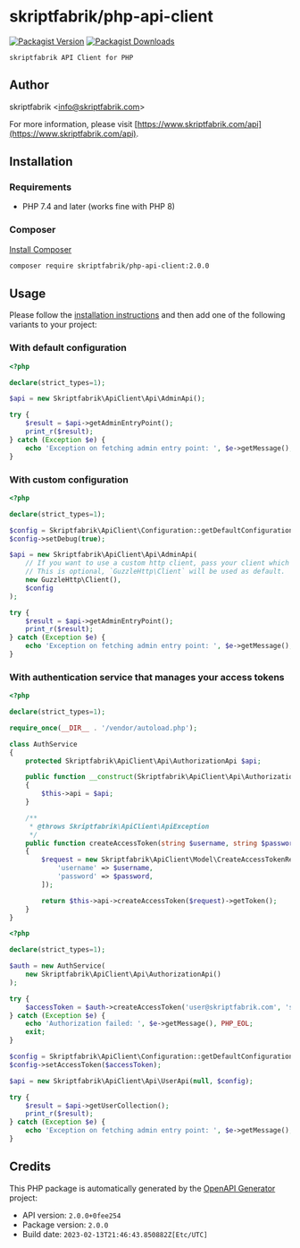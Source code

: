 # skriptfabrik/php-api-client

[![Packagist Version](https://img.shields.io/packagist/v/skriptfabrik/php-api-client)](https://packagist.org/packages/skriptfabrik/php-api-client)
[![Packagist Downloads](https://img.shields.io/packagist/dt/skriptfabrik/php-api-client)](https://packagist.org/packages/skriptfabrik/php-api-client)

    skriptfabrik API Client for PHP

## Author

skriptfabrik <[info@skriptfabrik.com](mailto:info@skriptfabrik.com)>

For more information, please visit [https://www.skriptfabrik.com/api](https://www.skriptfabrik.com/api).

## Installation

### Requirements

- PHP 7.4 and later (works fine with PHP 8)

### Composer

[Install Composer](https://getcomposer.org/doc/00-intro.md)

```bash
composer require skriptfabrik/php-api-client:2.0.0
```

## Usage

Please follow the [installation instructions](#installation) and then add one of the following variants to your project:

### With default configuration

```php
<?php

declare(strict_types=1);

$api = new Skriptfabrik\ApiClient\Api\AdminApi();

try {
    $result = $api->getAdminEntryPoint();
    print_r($result);
} catch (Exception $e) {
    echo 'Exception on fetching admin entry point: ', $e->getMessage(), PHP_EOL;
}
```

### With custom configuration

```php
<?php

declare(strict_types=1);

$config = Skriptfabrik\ApiClient\Configuration::getDefaultConfiguration();
$config->setDebug(true);

$api = new Skriptfabrik\ApiClient\Api\AdminApi(
    // If you want to use a custom http client, pass your client which implements `GuzzleHttp\ClientInterface`.
    // This is optional, `GuzzleHttp\Client` will be used as default.
    new GuzzleHttp\Client(),
    $config
);

try {
    $result = $api->getAdminEntryPoint();
    print_r($result);
} catch (Exception $e) {
    echo 'Exception on fetching admin entry point: ', $e->getMessage(), PHP_EOL;
}
```

### With authentication service that manages your access tokens

```php
<?php

declare(strict_types=1);

require_once(__DIR__ . '/vendor/autoload.php');

class AuthService
{
    protected Skriptfabrik\ApiClient\Api\AuthorizationApi $api;

    public function __construct(Skriptfabrik\ApiClient\Api\AuthorizationApi $api)
    {
        $this->api = $api;
    }

    /**
     * @throws Skriptfabrik\ApiClient\ApiException
     */
    public function createAccessToken(string $username, string $password): string
    {
        $request = new Skriptfabrik\ApiClient\Model\CreateAccessTokenRequest([
            'username' => $username,
            'password' => $password,
        ]);

        return $this->api->createAccessToken($request)->getToken();
    }
}
```

```php
<?php

declare(strict_types=1);

$auth = new AuthService(
    new Skriptfabrik\ApiClient\Api\AuthorizationApi()
);

try {
    $accessToken = $auth->createAccessToken('user@skriptfabrik.com', 's3Cur3_Pa$$w0rd');
} catch (Exception $e) {
    echo 'Authorization failed: ', $e->getMessage(), PHP_EOL;
    exit;
}

$config = Skriptfabrik\ApiClient\Configuration::getDefaultConfiguration();
$config->setAccessToken($accessToken);

$api = new Skriptfabrik\ApiClient\Api\UserApi(null, $config);

try {
    $result = $api->getUserCollection();
    print_r($result);
} catch (Exception $e) {
    echo 'Exception on fetching admin entry point: ', $e->getMessage(), PHP_EOL;
}
```

## Credits

This PHP package is automatically generated by the [OpenAPI Generator](https://openapi-generator.tech) project:

- API version: `2.0.0+0fee254`
- Package version: `2.0.0`
- Build date: `2023-02-13T21:46:43.850882Z[Etc/UTC]`
